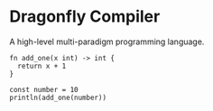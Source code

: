 # Dragonfly Compiler
A high-level multi-paradigm programming language.

```
fn add_one(x int) -> int {
  return x + 1
}

const number = 10
println(add_one(number))
```
